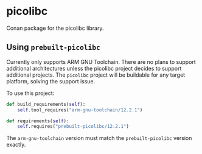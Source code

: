 # picolibc

Conan package for the picolibc library.

## Using `prebuilt-picolibc`

Currently only supports ARM GNU Toolchain. There are no plans to support
additional architectures unless the picolibc project decides to support
additional projects. The `picolibc` project will be buildable for any target
platform, solving the support issue.

To use this project:

```python
def build_requirements(self):
    self.tool_requires("arm-gnu-toolchain/12.2.1")

def requirements(self):
    self.requires("prebuilt-picolibc/12.2.1")
```

The `arm-gnu-toolchain` version must match the `prebuilt-picolibc` version exactly.

